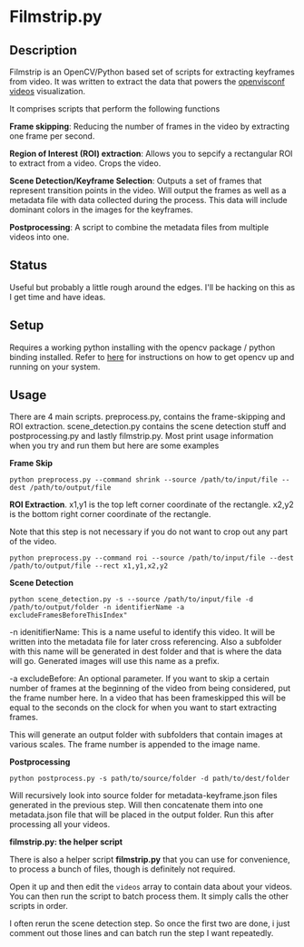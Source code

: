 # Filmstrip.py

## Description

Filmstrip is an OpenCV/Python based set of scripts for extracting keyframes from video. It was written to extract the data that powers the <a href="http://openvisconf.com#videos" target="_blank">openvisconf videos</a> visualization.

It comprises scripts that perform the following functions

__Frame skipping__: Reducing the number of frames in the video by extracting one frame per second.

__Region of Interest (ROI) extraction__: Allows you to sepcify a rectangular ROI to extract from a video. Crops the video.

__Scene Detection/Keyframe Selection__: Outputs a set of frames that represent transition points in the video. Will output the frames as well as a metadata file with data collected during the process. This data will include dominant colors in the images for the keyframes.

__Postprocessing__: A script to combine the metadata files from multiple videos into one.

## Status

Useful but probably a little rough around the edges. I'll be hacking on this as I get time and have ideas.

## Setup

Requires a working python installing with the opencv package / python binding installed. Refer to [here](http://opencv.org/) for instructions on how to get opencv up and running on your system.

## Usage

There are 4 main scripts. preprocess.py, contains the frame-skipping and ROI extraction. scene_detection.py contains the scene detection stuff and postprocessing.py and lastly filmstrip.py. Most print usage information when you try and run them but here are some examples

__Frame Skip__

```
python preprocess.py --command shrink --source /path/to/input/file --dest /path/to/output/file
```

__ROI Extraction__. x1,y1 is the top left corner coordinate of the rectangle. x2,y2 is the bottom right corner coordinate of the rectangle.

Note that this step is not necessary if you do not want to crop out any part of the video.

```
python preprocess.py --command roi --source /path/to/input/file --dest /path/to/output/file --rect x1,y1,x2,y2
```

__Scene Detection__

```
python scene_detection.py -s --source /path/to/input/file -d /path/to/output/folder -n identifierName -a excludeFramesBeforeThisIndex"
```

-n idenitifierName: This is a name useful to identify this video. It will be written into the metadata file for later cross referencing. Also a subfolder with this name will be generated in dest folder and that is where the data will go. Generated images will use this name as a prefix.

-a excludeBefore: An optional parameter. If you want to skip a certain number of frames at the beginning of the video from being considered, put the frame number here. In a video that has been frameskipped this will be equal to the seconds on the clock for when you want to start extracting frames.

This will generate an output folder with subfolders that contain images at various scales. The frame number is appended to the image name.

__Postprocessing__

```
python postprocess.py -s path/to/source/folder -d path/to/dest/folder
```

Will recursively look into source folder for metadata-keyframe.json files generated in the previous step. Will then concatenate them into one metadata.json file that will be placed in the output folder. Run this after processing all your videos.


__filmstrip.py: the helper script__

There is also a helper script __filmstrip.py__ that you can use for convenience, to process a bunch of files, though is definitely not required.

Open it up and then edit the ```videos``` array to contain data about your videos. You can then run the script to batch process them. It simply calls the other scripts in order.

I often rerun the scene detection step. So once the first two are done, i just comment out those lines and can batch run the step I want repeatedly.

